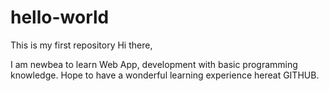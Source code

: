 # hello-world
This is my first repository
Hi there,

I am newbea to learn Web App, development with basic programming knowledge.
Hope to have a wonderful learning experience hereat GITHUB.
